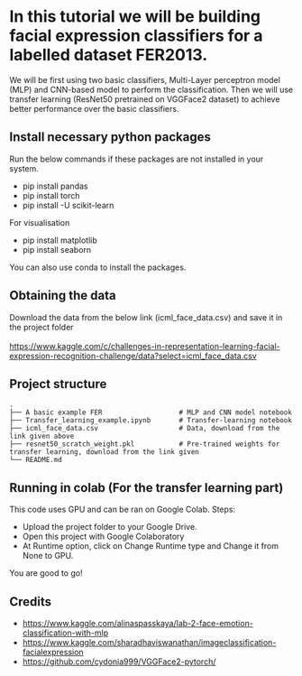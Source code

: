 # In this tutorial we will be building facial expression classifiers for a labelled dataset FER2013. 

We will be first using two basic classifiers, Multi-Layer perceptron model (MLP) and CNN-based model to perform the classification. Then we will use transfer learning (ResNet50 pretrained on VGGFace2 dataset) to achieve better performance over the basic classifiers.

## Install necessary python packages 

Run the below commands if these packages are not installed in your system. 

- pip install pandas
- pip install torch
- pip install -U scikit-learn

For visualisation

- pip install matplotlib
- pip install seaborn

You can also use conda to install the packages.

## Obtaining the data 

Download the data from the below link (icml_face_data.csv) and save it in the project folder </br>  
https://www.kaggle.com/c/challenges-in-representation-learning-facial-expression-recognition-challenge/data?select=icml_face_data.csv

## Project structure

    .
    ├── A basic example FER                   # MLP and CNN model notebook
    ├── Transfer_learning_example.ipynb       # Transfer-learning notebook
    ├── icml_face_data.csv                    # Data, download from the link given above
    ├── resnet50_scratch_weight.pkl           # Pre-trained weights for transfer learning, download from the link given
    └── README.md

## Running in colab (For the transfer learning part)

This code uses GPU and can be ran on Google Colab. Steps:

- Upload the project folder to your Google Drive.
- Open this project with Google Colaboratory
- At Runtime option, click on Change Runtime type and Change it from None to GPU.

You are good to go!


## Credits

- https://www.kaggle.com/alinaspasskaya/lab-2-face-emotion-classification-with-mlp
- https://www.kaggle.com/sharadhaviswanathan/imageclassification-facialexpression
- https://github.com/cydonia999/VGGFace2-pytorch/